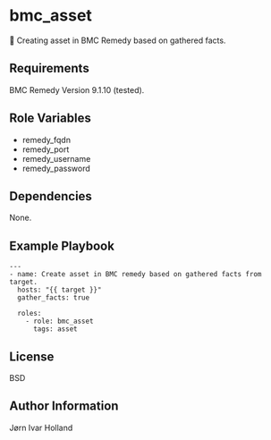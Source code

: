 bmc\_asset
==========

🧾 Creating asset in BMC Remedy based on gathered facts.

Requirements
------------

BMC Remedy Version 9.1.10 (tested).

Role Variables
--------------

- remedy\_fqdn
- remedy\_port
- remedy\_username
- remedy\_password

Dependencies
------------

None.

Example Playbook
----------------

    ---
    - name: Create asset in BMC remedy based on gathered facts from target.
      hosts: "{{ target }}"
      gather_facts: true

      roles:
        - role: bmc_asset
          tags: asset

License
-------

BSD

Author Information
------------------

Jørn Ivar Holland
